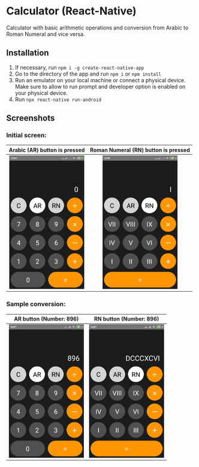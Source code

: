 # Calculator (React-Native)
Calculator with basic arithmetic operations and conversion from Arabic to Roman Numeral and vice versa.

## Installation
1. If necessary, run `npm i -g create-react-native-app`
2. Go to the directory of the app and run `npm i` or `npm install`
3. Run an emulator on your local machine or connect a physical device. Make sure to allow to run prompt and developer option is enabled on your physical device.
4. Run `npx react-native run-android`

## Screenshots
### Initial screen:
Arabic (AR) button is pressed  |  Roman Numeral (RN) button is pressed
:-------------------------:|:-------------------------:
<img src="screenshots/Arabic.jpg" alt="Arabic screenshot" width="200"/> | <img src="screenshots/Roman-Numeral.jpg" alt="Roman numeral screenshot" width="200"/>

### Sample conversion:

AR button (Number: 896)    |  RN button (Number: 896)
:-------------------------:|:-------------------------:
<img src="screenshots/arabic-sample.jpg" alt="Arabic sample screenshot" width="200"/>  |  <img src="screenshots/roman-numeral-sample.jpg" alt="Roman numeral sample screenshot" width="200"/>
